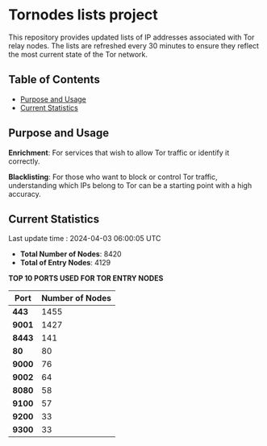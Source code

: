 # Tornodes lists project

This repository provides updated lists of IP addresses associated with Tor relay nodes. The lists are refreshed every 30 minutes to ensure they reflect the most current state of the Tor network.

## Table of Contents

- [Purpose and Usage](#purpose-and-usage)
- [Current Statistics](#current-statistics)


## Purpose and Usage

**Enrichment**: For services that wish to allow Tor traffic or identify it correctly.

**Blacklisting**: For those who want to block or control Tor traffic, understanding which IPs belong to Tor can be a starting point with a high accuracy.

## Current Statistics

Last update time : 2024-04-03 06:00:05 UTC

- **Total Number of Nodes**: 8420
- **Total of Entry Nodes**: 4129

**TOP 10 PORTS USED FOR TOR ENTRY NODES**

| **Port** | **Number of Nodes** |
|------|-----------------|
| **443**   | 1455  |
| **9001**   | 1427  |
| **8443**   | 141  |
| **80**   | 80  |
| **9000**   | 76  |
| **9002**   | 64  |
| **8080**   | 58  |
| **9100**   | 57  |
| **9200**   | 33  |
| **9300**   | 33  |

